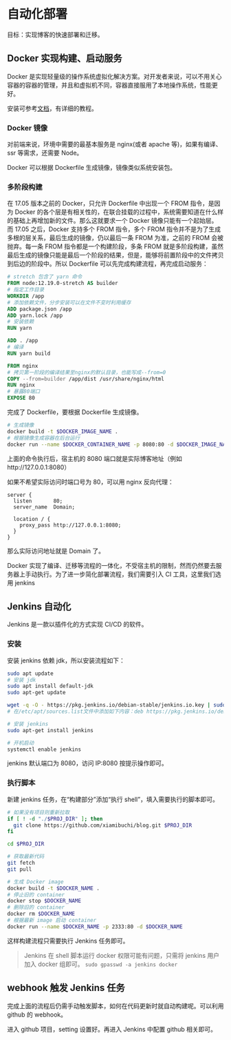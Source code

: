 # 自动化部署

目标：实现博客的快速部署和迁移。

## Docker 实现构建、启动服务

Docker 是实现轻量级的操作系统虚拟化解决方案。对开发者来说，可以不用关心容器的容器的管理，并且和虚拟机不同，容器直接服用了本地操作系统，性能更好。

安装可参考[文档](https://docs.docker.com/)，有详细的教程。

### Docker 镜像

对前端来说，环境中需要的最基本服务是 nginx(或者 apache 等)，如果有编译、ssr 等需求，还需要 Node。

Docker 可以根据 Dockerfile 生成镜像，镜像类似系统安装包。

### 多阶段构建

在 17.05 版本之前的 Docker，只允许 Dockerfile 中出现一个 FROM 指令，是因为 Docker 的各个层是有相关性的，在联合挂载的过程中，系统需要知道在什么样的基础上再增加新的文件。那么这就要求一个 Docker 镜像只能有一个起始层。
而 17.05 之后，Docker 支持多个 FROM 指令，多个 FROM 指令并不是为了生成多根的层关系，最后生成的镜像，仍以最后一条 FROM 为准，之前的 FROM 会被抛弃。每一条 FROM 指令都是一个构建阶段，多条 FROM 就是多阶段构建，虽然最后生成的镜像只能是最后一个阶段的结果，但是，能够将前置阶段中的文件拷贝到后边的阶段中。所以 Dockerfile 可以先完成构建流程，再完成启动服务：

```dockerfile
# stretch 包含了 yarn 命令
FROM node:12.19.0-stretch AS builder
# 指定工作目录
WORKDIR /app
# 添加依赖文件，分步安装可以在文件不变时利用缓存
ADD package.json /app
ADD yarn.lock /app
# 安装依赖
RUN yarn

ADD . /app
# 编译
RUN yarn build

FROM nginx
# 拷贝第一阶段的编译结果至nginx的默认目录，也能写成--from=0
COPY --from=builder /app/dist /usr/share/nginx/html
RUN nginx
# 暴露80端口
EXPOSE 80
```

完成了 Dockerfile，要根据 Dockerfile 生成镜像。

```bash
# 生成镜像
docker build -t $DOCKER_IMAGE_NAME .
# 根据镜像生成容器在后台运行
docker run --name $DOCKER_CONTAINER_NAME -p 8080:80 -d $DOCKER_IMAGE_NAME
```

上面的命令执行后，宿主机的 8080 端口就是实际博客地址（例如http://127.0.0.1:8080）

如果不希望实际访问时端口号为 80，可以用 nginx 反向代理：

```nginx
server {
  listen       80;
  server_name  Domain;

  location / {
    proxy_pass http://127.0.0.1:8080;
  }
}
```

那么实际访问地址就是 Domain 了。

Docker 实现了编译、迁移等流程的一体化，不受宿主机的限制，然而仍然要去服务器上手动执行。为了进一步简化部署流程，我们需要引入 CI 工具，这里我们选用 jenkins

## Jenkins 自动化

Jenkins 是一款以插件化的方式实现 CI/CD 的软件。

### 安装

安装 jenkins 依赖 jdk，所以安装流程如下：

```bash
sudo apt update
# 安装 jdk
sudo apt install default-jdk
sudo apt-get update

wget -q -O - https://pkg.jenkins.io/debian-stable/jenkins.io.key | sudo apt-key add -
# 在/etc/apt/sources.list文件中添加如下内容：deb https://pkg.jenkins.io/debian-stable binary/

# 安装 jenkins
sudo apt-get install jenkins

# 开机启动
systemctl enable jenkins
```

jenkins 默认端口为 8080，访问 IP:8080 按提示操作即可。

### 执行脚本

新建 jenkins 任务，在“构建部分”添加“执行 shell”，填入需要执行的脚本即可。

```bash
# 如果没有项目则重新拉取
if [ ! -d "./$PROJ_DIR" ]; then
  git clone https://github.com/xiamibuchi/blog.git $PROJ_DIR
fi

cd $PROJ_DIR

# 获取最新代码
git fetch
git pull

# 生成 Docker image
docker build -t $DOCKER_NAME .
# 停止旧的 container
docker stop $DOCKER_NAME
# 删除旧的 container
docker rm $DOCKER_NAME
# 根据最新 image 启动 container
docker run --name $DOCKER_NAME -p 2333:80 -d $DOCKER_NAME
```

这样构建流程只需要执行 Jenkins 任务即可。

> Jenkins 在 shell 脚本运行 docker 权限可能有问题，只需将 jenkins 用户加入 docker 组即可。
> `sudo gpasswd -a jenkins docker`

## webhook 触发 Jenkins 任务

完成上面的流程后仍需手动触发脚本，如何在代码更新时就自动构建呢。可以利用 github 的 webhook。

进入 github 项目，setting 设置好。再进入 Jenkins 中配置 github 相关即可。
